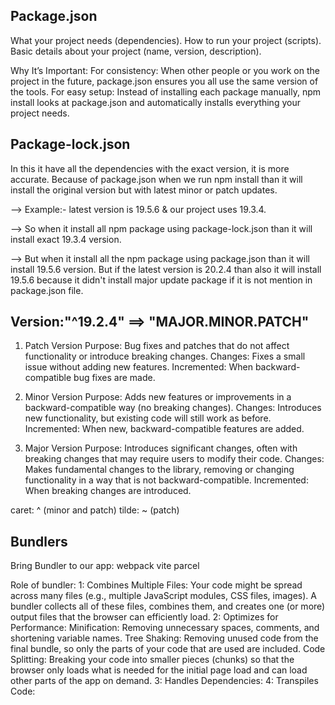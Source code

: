## Package.json

What your project needs (dependencies).
How to run your project (scripts).
Basic details about your project (name, version, description).

Why It’s Important:
For consistency: When other people or you work on the project in the future, package.json ensures you all use the same version of the tools.
For easy setup: Instead of installing each package manually, npm install looks at package.json and automatically installs everything your project needs.

## Package-lock.json

In this it have all the dependencies with the exact version, it is more accurate. Because of package.json when we run npm install than it will install the original version but with latest minor or patch updates.

--> Example:- latest version is 19.5.6 & our project uses 19.3.4.

--> So when it install all npm package using package-lock.json than it will install exact 19.3.4 version.

--> But when it install all the npm package using package.json than it will install 19.5.6 version. But if the latest version is 20.2.4 than also it will install 19.5.6 because it didn't install major update package if it is not mention in package.json file.

## Version:"^19.2.4" ==> "MAJOR.MINOR.PATCH"

1. Patch Version
   Purpose: Bug fixes and patches that do not affect functionality or introduce breaking changes.
   Changes: Fixes a small issue without adding new features.
   Incremented: When backward-compatible bug fixes are made.

2. Minor Version
   Purpose: Adds new features or improvements in a backward-compatible way (no breaking changes).
   Changes: Introduces new functionality, but existing code will still work as before.
   Incremented: When new, backward-compatible features are added.

3. Major Version
   Purpose: Introduces significant changes, often with breaking changes that may require users to modify their code.
   Changes: Makes fundamental changes to the library, removing or changing functionality in a way that is not backward-compatible.
   Incremented: When breaking changes are introduced.

caret: ^ (minor and patch)
tilde: ~ (patch)

## Bundlers

Bring Bundler to our app:
webpack
vite
parcel

<!-- npm install -D parcel -->

Role of bundler:
1: Combines Multiple Files:
Your code might be spread across many files (e.g., multiple JavaScript modules, CSS files, images). A bundler collects all of these files, combines them, and creates one (or more) output files that the browser can efficiently load.
2: Optimizes for Performance: Minification: Removing unnecessary spaces, comments, and shortening variable names.
Tree Shaking: Removing unused code from the final bundle, so only the parts of your code that are used are included.
Code Splitting: Breaking your code into smaller pieces (chunks) so that the browser only loads what is needed for the initial page load and can load other parts of the app on demand.
3: Handles Dependencies:
4: Transpiles Code:
